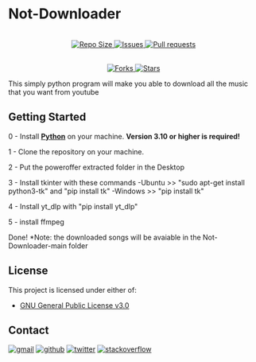 # Not-Downloader

<p align="center">
  <br>
  <a href="https://github.com/archnotwindows/Not-Downloader/">
    <img alt="Repo Size" src="https://img.shields.io/github/repo-size/archnotwindows/Not-Downloader?logo=github">
  </a>
  <a href="https://github.com/archnotwindows/Not-Downloader/issues">
    <img alt="Issues" src="https://img.shields.io/github/issues/archnotwindows/Not-Downloader?logo=github">
  </a>
  <a href="https://github.com/archnotwindows/Not-Downloader/pulls">
    <img alt="Pull requests" src="https://img.shields.io/github/issues-pr/archnotwindows/Not-Downloader?logo=github">
  </a>
</p>
<p align="center">
  <br>
  <a href="https://github.com/archnotwindows/Not-Downloader/fork">
    <img alt="Forks" src="https://img.shields.io/github/forks/archnotwindows/Not-Downloader?logo=github">
  </a>
  <a href="https://img.shields.io/github/stars/archnotwindows/Not-Downloader">
    <img alt="Stars" src="https://img.shields.io/github/stars/archnotwindows/Not-Downloader?logo=github">
  </a>

This simply python program will make you able to download all the music that you want from youtube

## Getting Started
  
0 - Install **[Python](https://python.org)** on your machine. **Version 3.10 or higher is required!**
  
1 - Clone the repository on your machine.
  
2 - Put the poweroffer extracted folder in the Desktop
  
3 - Install tkinter with these commands 
     -Ubuntu >> "sudo apt-get install python3-tk" and "pip install tk"
     -Windows >> "pip install tk"
     
4 - Install yt_dlp with "pip install yt_dlp"  
     
5 - install ffmpeg

Done!
*Note: the downloaded songs will be avaiable in the Not-Downloader-main folder

## License

This project is licensed under either of:
- [GNU General Public License v3.0](https://www.gnu.org/licenses/gpl-3.0.html)

## Contact

[![gmail](https://img.shields.io/badge/Gmail-D14836?style=for-the-badge&logo=Gmail&logoColor=white)](mailto:lorenzo020406@gmail.com)
[![github](https://img.shields.io/badge/GitHub-000000?style=for-the-badge&logo=GitHub&logoColor=white)](https://github.com/archnotwindows)
[![twitter](https://img.shields.io/badge/Twitter-007fff?style=for-the-badge&logo=twitter&logoColor=white)](https://twitter.com/Lollopro59_)
[![stackoverflow](https://img.shields.io/badge/StackOverFlow-FF8000?style=for-the-badge&logo=stackoverflow&logoColor=white)](https://stackoverflow.com/users/19628082/archnotwindows)
